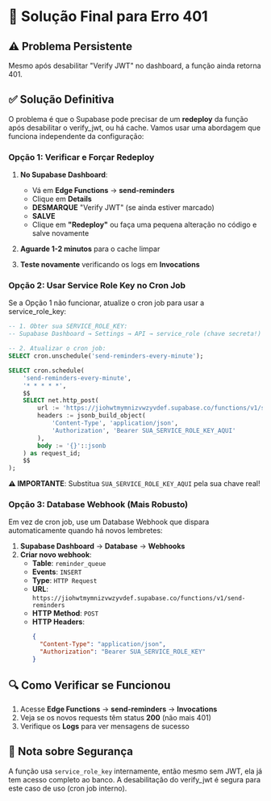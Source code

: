 # 🔧 Solução Final para Erro 401

## ⚠️ Problema Persistente

Mesmo após desabilitar "Verify JWT" no dashboard, a função ainda retorna 401.

## ✅ Solução Definitiva

O problema é que o Supabase pode precisar de um **redeploy** da função após desabilitar o verify_jwt, ou há cache. Vamos usar uma abordagem que funciona independente da configuração:

### Opção 1: Verificar e Forçar Redeploy

1. **No Supabase Dashboard**:
   - Vá em **Edge Functions** → **send-reminders**
   - Clique em **Details**
   - **DESMARQUE** "Verify JWT" (se ainda estiver marcado)
   - **SALVE**
   - Clique em **"Redeploy"** ou faça uma pequena alteração no código e salve novamente

2. **Aguarde 1-2 minutos** para o cache limpar

3. **Teste novamente** verificando os logs em **Invocations**

### Opção 2: Usar Service Role Key no Cron Job

Se a Opção 1 não funcionar, atualize o cron job para usar a service_role_key:

```sql
-- 1. Obter sua SERVICE_ROLE_KEY:
-- Supabase Dashboard → Settings → API → service_role (chave secreta!)

-- 2. Atualizar o cron job:
SELECT cron.unschedule('send-reminders-every-minute');

SELECT cron.schedule(
    'send-reminders-every-minute',
    '* * * * *',
    $$
    SELECT net.http_post(
        url := 'https://jiohwtmymnizvwzyvdef.supabase.co/functions/v1/send-reminders',
        headers := jsonb_build_object(
            'Content-Type', 'application/json',
            'Authorization', 'Bearer SUA_SERVICE_ROLE_KEY_AQUI'
        ),
        body := '{}'::jsonb
    ) as request_id;
    $$
);
```

**⚠️ IMPORTANTE**: Substitua `SUA_SERVICE_ROLE_KEY_AQUI` pela sua chave real!

### Opção 3: Database Webhook (Mais Robusto)

Em vez de cron job, use um Database Webhook que dispara automaticamente quando há novos lembretes:

1. **Supabase Dashboard** → **Database** → **Webhooks**
2. **Criar novo webhook**:
   - **Table**: `reminder_queue`
   - **Events**: `INSERT`
   - **Type**: `HTTP Request`
   - **URL**: `https://jiohwtmymnizvwzyvdef.supabase.co/functions/v1/send-reminders`
   - **HTTP Method**: `POST`
   - **HTTP Headers**: 
     ```json
     {
       "Content-Type": "application/json",
       "Authorization": "Bearer SUA_SERVICE_ROLE_KEY"
     }
     ```

## 🔍 Como Verificar se Funcionou

1. Acesse **Edge Functions** → **send-reminders** → **Invocations**
2. Veja se os novos requests têm status **200** (não mais 401)
3. Verifique os **Logs** para ver mensagens de sucesso

## 📝 Nota sobre Segurança

A função usa `service_role_key` internamente, então mesmo sem JWT, ela já tem acesso completo ao banco. A desabilitação do verify_jwt é segura para este caso de uso (cron job interno).

